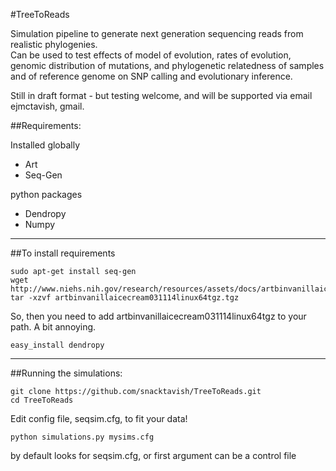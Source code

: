 #TreeToReads

Simulation pipeline to generate next generation sequencing reads from realistic phylogenies.  
Can be used to test effects of model of evolution, rates of evolution, 
genomic distribution of mutations, and phylogenetic relatedness of samples and of reference genome 
on SNP calling and evolutionary inference.  

Still in draft format - but testing welcome, and will be supported via email ejmctavish, gmail.  

##Requirements:

Installed globally
-   Art
-   Seq-Gen

python packages
-   Dendropy
-   Numpy


-------------------------

##To install requirements


    sudo apt-get install seq-gen
    wget http://www.niehs.nih.gov/research/resources/assets/docs/artbinvanillaicecream031114linux64tgz.tgz
    tar -xzvf artbinvanillaicecream031114linux64tgz.tgz
So, then you need to add artbinvanillaicecream031114linux64tgz to your path. A bit annoying.

    easy_install dendropy

-----------------------------------------------------------
##Running the simulations:

    git clone https://github.com/snacktavish/TreeToReads.git
    cd TreeToReads

Edit config file, seqsim.cfg, to fit your data!

    python simulations.py mysims.cfg

by default looks for seqsim.cfg, or first argument can be a control file
